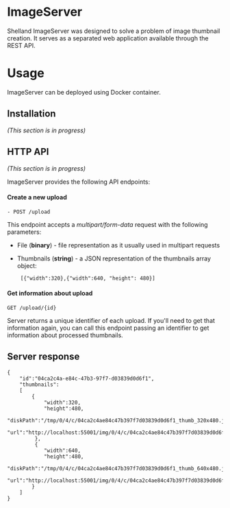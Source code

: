 # ImageServer

Shelland ImageServer was designed to solve a problem of image thumbnail creation. It serves as a separated web application available through the REST API.

# Usage

ImageServer can be deployed using Docker container.

## Installation

*(This section is in progress)*

## HTTP API

*(This section is in progress)*

ImageServer provides the following API endpoints:

#### Create a new upload

    - POST /upload    

This endpoint accepts a *multipart/form-data* request with the following parameters:

 - File (**binary**) - file representation as it usually used in multipart requests
 - Thumbnails (**string**) - a JSON representation of the thumbnails array object:

        [{"width":320},{"width":640, "height": 480}]

#### Get information about upload

    GET /upload/{id}

Server returns a unique identifier of each upload. If you'll need to get that information again, you can call this endpoint passing an identifier to get information about processed thumbnails.

## Server response

    {
	    "id":"04ca2c4a-e84c-47b3-97f7-d03839d0d6f1",
	    "thumbnails":
	    [
		    {
			    "width":320,
			    "height":480,
			    "diskPath":"/tmp/0/4/c/04ca2c4ae84c47b397f7d03839d0d6f1_thumb_320x480.jpg",
		        "url":"http://localhost:55001/img/0/4/c/04ca2c4ae84c47b397f7d03839d0d6f1_thumb_320x480.jpg"
		     },
			 {
			    "width":640,
			    "height":480,
			    "diskPath":"/tmp/0/4/c/04ca2c4ae84c47b397f7d03839d0d6f1_thumb_640x480.jpg",	
			    "url":"http://localhost:55001/img/0/4/c/04ca2c4ae84c47b397f7d03839d0d6f1_thumb_640x480.jpg"
		    }
		]
	}


